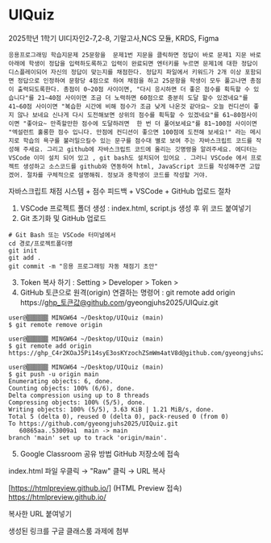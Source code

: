 # UIQuiz
2025학년 1학기 UI디자인2-7,2-8, 기말고사,NCS 모듈, KRDS, Figma
``` chat 프롬프
응용프로그래밍 학습지문제 25문항을  문제1번 지문을 클릭하면 정답이 바로 문제1 지문 바로 아래에 학생이 정답을 입력하도록하고 입력이 완료되면 엔터키를 누르면 문제1에 대한 정답이 디스플레이되어 자신의 정답이 맞는지를 채점한다. 정답지 파일에서 키워드가 2개 이상 포함되면 정답으로 인정하여 문항당 4점으로 하여 채점을 하고 25문항을 학생이 모두 풀고나면 총점이 출력되도록한다. 총점이 0~20점 사이이면, "다시 응시하면 더 좋은 점수를 획득할 수 있습니다"를 21~40점 사이이면 조금 더 노력하면 60점으로 충분히 도달 할수 있겠네요"를 41~60점 사이이면 "복습한 시간에 비해 점수가 조금 낮게 나온것 같아요~ 오늘 컨디션이 좋지 않나 보네요 신나게 다시 도전해보면 상위의 점수를 획득할 수 있겠네요"를 61~80점사이이면 "좋아요~ 만족할만한 점수에 도달하려면  한 번 더 풀어보세요"를 81~100점 사이이면 "엑설런트 훌룽한 점수 입니다. 만점에 컨디션이 좋으면 100점에 도전해 보세요!" 라는 메시지로 학습의 욕구를 불러일으킬수 있는 문구를 점수대 별로 보여 주는 자바스크립트 코드를 작성해 주세요. 그리고 github에 자바스크립트 코드에 올리는 깃명령을 알려주세요. 에디터는 VSCode 이미 설치 되어 있고 , git bash도 설치되어 있어요 . 그러니 VSCode 에서 프로젝트 생성하고 소스코드를 github와 연동하여 html, JavaScript 코드를 작성해주면 고맙겠어. 절차를 구체적으로 설명해줘. 정보과 중학생이 코드를 작성할 거야.
```
자바스크립트 채점 시스템 + 점수 피드백 + VSCode + GitHub 업로드 절차

1. VSCode 프로젝트 폴더 생성 : index.html, script.js 생성 후 위 코드 붙여넣기
2. Git 초기화 및 GitHub 업로드

```
# Git Bash 또는 VSCode 터미널에서
cd 경로/프로젝트폴더명
git init
git add .
git commit -m "응용 프로그래밍 자동 채점기 초안"

```
3. Token 복사 하기 : Setting > Developer > Token > 
4. GitHub 토큰으로 원격(origin) 연결하는 명령어 : git remote add origin https://ghp_토큰값@github.com/gyeongjuhs2025/UIQuiz.git

```
user@▒▒▒▒▒▒ MINGW64 ~/Desktop/UIQuiz (main)
$ git remote remove origin

user@▒▒▒▒▒▒ MINGW64 ~/Desktop/UIQuiz (main)
$ git remote add origin https://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@github.com/gyeongjuhs2025/UIQuiz.git

user@▒▒▒▒▒▒ MINGW64 ~/Desktop/UIQuiz (main)
$ git push -u origin main
Enumerating objects: 6, done.
Counting objects: 100% (6/6), done.
Delta compression using up to 8 threads
Compressing objects: 100% (5/5), done.
Writing objects: 100% (5/5), 3.63 KiB | 1.21 MiB/s, done.
Total 5 (delta 0), reused 0 (delta 0), pack-reused 0 (from 0)
To https://github.com/gyeongjuhs2025/UIQuiz.git
   60865aa..53009a1  main -> main
branch 'main' set up to track 'origin/main'.

```
5. Google Classroom 공유 방법
GitHub 저장소에 접속

index.html 파일 우클릭 → "Raw" 클릭 → URL 복사

[https://htmlpreview.github.io/] (HTML Preview 접속)
https://htmlpreview.github.io/

복사한 URL 붙여넣기

생성된 링크를 구글 클래스룸 과제에 첨부
